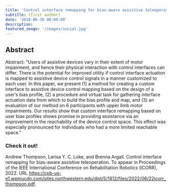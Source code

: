 ```yaml
---
title: 'Control interface remapping for bias-aware assistive teleoperation'
subtitle: (first author)
date: '2018-06-30 00:00:00'
description:
featured_image: '/images/social.jpg'
---
```


## Abstract
Abstract: "Users of assistive devices vary in their extent of motor impairment, and hence their physical interaction with control interfaces can differ. There is the potential for improved utility if control interface actuation is mapped to assistive device control signals in a manner customized to each user. In this paper, we present (1) a method for creating a custom interface to assistive device control mapping based on the design of a user’s bias profile, (2) a procedure and virtual task for gathering interface actuation data from which to build the bias profile and map, and (3) an evaluation of our method on 6 participants with upper limb motor impairments. Our results show that custom interface remapping based on user bias profiles shows promise in providing assistance via an improvement in the reachability of the device control space. This effect was especially pronounced for individuals who had a more limited reachable space."

<!-- See the video [here!]() -->

### Check it out!
Andrew Thompson, Larisa Y. C. Loke, and Brenna Argall. Control interface remapping for bias-aware assistive teleoperation. To appear in Proceedings of the IEEE International Conference on Rehabilitation Robotics (ICORR), 2022. URL https://cpb-us-e1.wpmucdn.com/sites.northwestern.edu/dist/5/1812/files/2022/06/22icorr_thompson.pdf.
